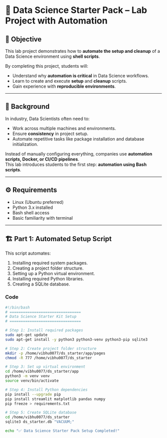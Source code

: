 # 🧪 Data Science Starter Pack – Lab Project with Automation

## 🎯 Objective
This lab project demonstrates how to **automate the setup and cleanup** of a Data Science environment using **shell scripts**.  

By completing this project, students will:  
- Understand why **automation is critical** in Data Science workflows.  
- Learn to create and execute **setup** and **cleanup** scripts.  
- Gain experience with **reproducible environments**.  

---

## 📘 Background
In industry, Data Scientists often need to:  
- Work across multiple machines and environments.  
- Ensure **consistency** in project setup.  
- Automate repetitive tasks like package installation and database initialization.  

Instead of manually configuring everything, companies use **automation scripts, Docker, or CI/CD pipelines**.  
This lab introduces students to the first step: **automation using Bash scripts**.

---

## ⚙️ Requirements
- Linux (Ubuntu preferred)  
- Python 3.x installed  
- Bash shell access  
- Basic familiarity with terminal  

---

## 🏗️ Part 1: Automated Setup Script

This script automates:  
1. Installing required system packages.  
2. Creating a project folder structure.  
3. Setting up a Python virtual environment.  
4. Installing required Python libraries.  
5. Creating a SQLite database.  

### Code
```bash
#!/bin/bash
# ================================
# Data Science Starter Kit Setup
# ================================

# Step 1: Install required packages
sudo apt-get update
sudo apt-get install -y python3 python3-venv python3-pip sqlite3

# Step 2: Create project folder structure
mkdir -p /home/vibhu0077/ds_starter/app/pages
chmod -R 777 /home/vibhu0077/ds_starter

# Step 3: Set up virtual environment
cd /home/vibhu0077/ds_starter/app
python3 -m venv venv
source venv/bin/activate

# Step 4: Install Python dependencies
pip install --upgrade pip
pip install streamlit matplotlib pandas numpy
pip freeze > requirements.txt

# Step 5: Create SQLite database
cd /home/vibhu0077/ds_starter
sqlite3 ds_starter.db "VACUUM;"

echo "✅ Data Science Starter Pack Setup Completed!"